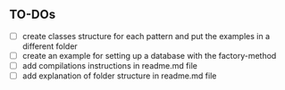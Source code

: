 ## TO-DOs
- [ ] create classes structure for each pattern and put the examples in a different folder
- [ ] create an example for setting up a database with the factory-method
- [ ] add compilations instructions in readme.md file
- [ ] add explanation of folder structure in readme.md file
